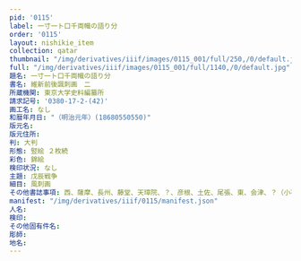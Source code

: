 ```yaml
---
pid: '0115'
label: 一寸一ト口千両幟の語り分
order: '0115'
layout: nishikie_item
collection: qatar
thumbnail: "/img/derivatives/iiif/images/0115_001/full/250,/0/default.jpg"
full: "/img/derivatives/iiif/images/0115_001/full/1140,/0/default.jpg"
題名: 一寸一ト口千両幟の語り分
書名: 維新前後諷刺画　二
所蔵機関: 東京大学史料編纂所
請求記号: '0380-17-2-(42)'
画工名: なし
和暦年月日: "（明治元年）(18680550550)"
版元名: 
版元住所: 
判: 大判
形態: 竪絵 ２枚続
彩色: 錦絵
検印状況: なし
主題: 戊辰戦争
細目: 風刺画
その他書誌事項: 西、薩摩、長州、藤堂、天璋院、？、彦根、土佐、尾張、東、会津、？（小石川とあり水戸か）、？、和宮、佐竹、庄内、徳川慶喜、？、？
manifest: "/img/derivatives/iiif/0115/manifest.json"
人名: 
検印: 
その他固有件名: 
彫師: 
地名: 
---
```

